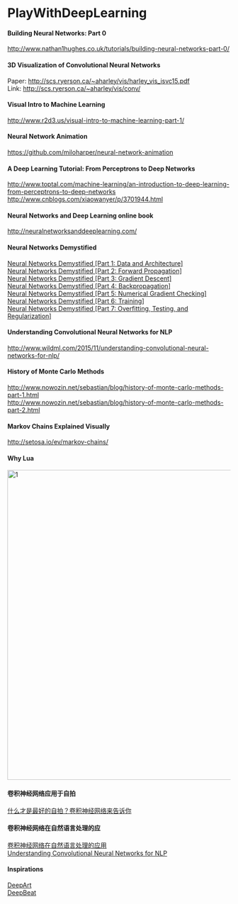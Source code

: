 # PlayWithDeepLearning

#### Building Neural Networks: Part 0
http://www.nathan1hughes.co.uk/tutorials/building-neural-networks-part-0/

#### 3D Visualization of Convolutional Neural Networks
Paper: http://scs.ryerson.ca/~aharley/vis/harley_vis_isvc15.pdf  
Link: http://scs.ryerson.ca/~aharley/vis/conv/


#### Visual Intro to Machine Learning
http://www.r2d3.us/visual-intro-to-machine-learning-part-1/

#### Neural Network Animation
https://github.com/miloharper/neural-network-animation

#### A Deep Learning Tutorial: From Perceptrons to Deep Networks
http://www.toptal.com/machine-learning/an-introduction-to-deep-learning-from-perceptrons-to-deep-networks  
http://www.cnblogs.com/xiaowanyer/p/3701944.html  

#### Neural Networks and Deep Learning online book
http://neuralnetworksanddeeplearning.com/

#### Neural Networks Demystified 
[Neural Networks Demystified [Part 1: Data and Architecture]](https://www.youtube.com/watch?v=bxe2T-V8XRs)  
[Neural Networks Demystified [Part 2: Forward Propagation]](https://www.youtube.com/watch?v=UJwK6jAStmg)  
[Neural Networks Demystified [Part 3: Gradient Descent]](https://www.youtube.com/watch?v=5u0jaA3qAGk)  
[Neural Networks Demystified [Part 4: Backpropagation]](https://www.youtube.com/watch?v=GlcnxUlrtek)  
[Neural Networks Demystified [Part 5: Numerical Gradient Checking]](https://www.youtube.com/watch?v=pHMzNW8Agq4)  
[Neural Networks Demystified [Part 6: Training]](https://www.youtube.com/watch?v=9KM9Td6RVgQ)  
[Neural Networks Demystified [Part 7: Overfitting, Testing, and Regularization]](https://www.youtube.com/watch?v=S4ZUwgesjS8)  

#### Understanding Convolutional Neural Networks for NLP
http://www.wildml.com/2015/11/understanding-convolutional-neural-networks-for-nlp/

#### History of Monte Carlo Methods
http://www.nowozin.net/sebastian/blog/history-of-monte-carlo-methods-part-1.html  
http://www.nowozin.net/sebastian/blog/history-of-monte-carlo-methods-part-2.html

#### Markov Chains Explained Visually
http://setosa.io/ev/markov-chains/

#### Why Lua
<img src="https://github.com/mincongzhang/PlayWithDeepLearning/raw/master/WhyLua.jpg" alt="1" title="1" width="700"/>

#### 卷积神经网络应用于自拍
[什么才是最好的自拍？卷积神经网络来告诉你](http://mp.weixin.qq.com/s?__biz=MzA3MzI4MjgzMw==&mid=400386955&idx=1&sn=3bd3ef242aff44d9e1badcaec8e7317a&scene=1&srcid=1108apvr6jYZHD2PIt0G2z3Y&key=d4b25ade3662d64367758b72a9abd1d8d8713521875ee645f66cfe3f992c82648c5626ba2cfa180984421f12806e79c4&ascene=1&uin=OTE0NTE3ODQx&devicetype=webwx&version=70000001&pass_ticket=tArUOWbqwITpzjQ3azGIO6N2B47ppHw3S7rTD0yckGwtFSqXlefYVgvRLmK2eqi5)

#### 卷积神经网络在自然语言处理的应
[卷积神经网络在自然语言处理的应用](http://www.csdn.net/article/2015-11-11/2826192)  
[Understanding Convolutional Neural Networks for NLP](http://www.wildml.com/2015/11/understanding-convolutional-neural-networks-for-nlp/)  


#### Inspirations
[DeepArt](http://www.deepart.io/)  
[DeepBeat](http://www.deepbeat.org/)

